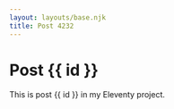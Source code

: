 ```yaml
---
layout: layouts/base.njk
title: Post 4232
---
```


# Post {{ id }}

This is post {{ id }} in my Eleventy project.

